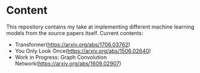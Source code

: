 # Content
This repository contains my take at implementing different machine learning models from the source papers itself. Current contents:
* Transformer(https://arxiv.org/abs/1706.03762)
* You Only Look Once(https://arxiv.org/abs/1506.02640)
* Work in Progress: Graph Convolution Network(https://arxiv.org/abs/1609.02907)

